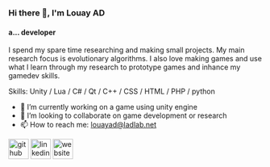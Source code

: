### Hi there 👋, I'm Louay AD
#### a... developer
I spend  my spare time researching and making small projects. My main research focus is evolutionary algorithms. I also love making games and use what I learn through my research to prototype games and inhance my gamedev skills.

Skills: Unity / Lua / C# / Qt / C++ / CSS / HTML / PHP / python

- 🔭 I’m currently working on a game using unity engine 
- 👯 I’m looking to collaborate on game development or research 
- 📫 How to reach me: louayad@ladlab.net 


[<img src='https://cdn.jsdelivr.net/npm/simple-icons@3.0.1/icons/github.svg' alt='github' height='40'>](https://github.com/https://github.com/louayad)  [<img src='https://cdn.jsdelivr.net/npm/simple-icons@3.0.1/icons/linkedin.svg' alt='linkedin' height='40'>](https://www.linkedin.com/in/linkedin.com/in/louayad/)  [<img src='https://cdn.jsdelivr.net/npm/simple-icons@3.0.1/icons/icloud.svg' alt='website' height='40'>](ladlab.net)  



<!---
LouayAD/LouayAD is a ✨ special ✨ repository because its `README.md` (this file) appears on your GitHub profile.
You can click the Preview link to take a look at your changes.
--->
